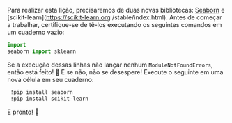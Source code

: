Para realizar esta lição, precisaremos de duas novas bibliotecas: [Seaborn](https://seaborn.pydata.org/) e [scikit-learn](https://scikit-learn.org /stable/index.html). Antes de começar a trabalhar, certifique-se de tê-los executando os seguintes comandos em um cuaderno vazio:

```python
import
seaborn import sklearn
```

Se a execução dessas linhas não lançar nenhum `ModuleNotFoundErrors`, então está feito! 🏁 E se não, não se desespere! Execute o seguinte em uma nova célula em seu cuaderno:

```bash
 !pip install seaborn
 !pip install scikit-learn
```

E pronto! 🎉
